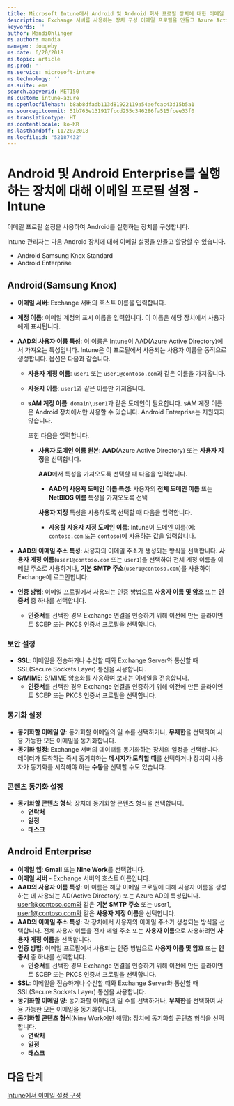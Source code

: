 ```yaml
---
title: Microsoft Intune에서 Android 및 Android 회사 프로필 장치에 대한 이메일 설정 - Azure | Microsoft Docs
description: Exchange 서버를 사용하는 장치 구성 이메일 프로필을 만들고 Azure Active Directory에서 특성을 검색합니다. 또한 SSL 또는 SMIME을 활성화하고, 인증서 또는 사용자 이름/암호를 인증하고, Microsoft Intune을 사용하여 Android 및 Android 회사 프로필 장치에서 이메일 및 일정을 동기화할 수 있습니다.
keywords: ''
author: MandiOhlinger
ms.author: mandia
manager: dougeby
ms.date: 6/20/2018
ms.topic: article
ms.prod: ''
ms.service: microsoft-intune
ms.technology: ''
ms.suite: ems
search.appverid: MET150
ms.custom: intune-azure
ms.openlocfilehash: b8ab8dfadb113d81922119a54aefcac43d15b5a1
ms.sourcegitcommit: 51b763e131917fccd255c346286fa515fcee33f0
ms.translationtype: HT
ms.contentlocale: ko-KR
ms.lasthandoff: 11/20/2018
ms.locfileid: "52187432"
---
```

# <a name="email-profile-settings-for-devices-running-android-and-android-enterprise---intune"></a>Android 및 Android Enterprise를 실행하는 장치에 대해 이메일 프로필 설정 - Intune

이메일 프로필 설정을 사용하여 Android를 실행하는 장치를 구성합니다.

Intune 관리자는 다음 Android 장치에 대해 이메일 설정을 만들고 할당할 수 있습니다.

- Android Samsung Knox Standard
- Android Enterprise

## <a name="android-samsung-knox"></a>Android(Samsung Knox)

- **이메일 서버**: Exchange 서버의 호스트 이름을 입력합니다.
- **계정 이름**: 이메일 계정의 표시 이름을 입력합니다. 이 이름은 해당 장치에서 사용자에게 표시됩니다.
- **AAD의 사용자 이름 특성**: 이 이름은 Intune이 AAD(Azure Active Directory)에서 가져오는 특성입니다. Intune은 이 프로필에서 사용되는 사용자 이름을 동적으로 생성합니다. 옵션은 다음과 같습니다.
  - **사용자 계정 이름**: `user1` 또는 `user1@contoso.com`과 같은 이름을 가져옵니다.
  - **사용자 이름**: `user1`과 같은 이름만 가져옵니다.
  - **sAM 계정 이름**: `domain\user1`과 같은 도메인이 필요합니다. sAM 계정 이름은 Android 장치에서만 사용할 수 있습니다. Android Enterprise는 지원되지 않습니다.

    또한 다음을 입력합니다.  
    - **사용자 도메인 이름 원본**: **AAD**(Azure Active Directory) 또는 **사용자 지정**을 선택합니다.

      **AAD**에서 특성을 가져오도록 선택할 때 다음을 입력합니다.
      - **AAD의 사용자 도메인 이름 특성**: 사용자의 **전체 도메인 이름** 또는 **NetBIOS 이름** 특성을 가져오도록 선택

      **사용자 지정** 특성을 사용하도록 선택할 때 다음을 입력합니다.
      - **사용할 사용자 지정 도메인 이름**: Intune이 도메인 이름(예: `contoso.com` 또는 `contoso`)에 사용하는 값을 입력합니다.

- **AAD의 이메일 주소 특성**: 사용자의 이메일 주소가 생성되는 방식을 선택합니다. **사용자 계정 이름**(`user1@contoso.com` 또는 `user1`)을 선택하여 전체 계정 이름을 이메일 주소로 사용하거나, **기본 SMTP 주소**(`user1@contoso.com`)를 사용하여 Exchange에 로그인합니다.

- **인증 방법**: 이메일 프로필에서 사용되는 인증 방법으로 **사용자 이름 및 암호** 또는 **인증서** 중 하나를 선택합니다.
  - **인증서**를 선택한 경우 Exchange 연결을 인증하기 위해 이전에 만든 클라이언트 SCEP 또는 PKCS 인증서 프로필을 선택합니다.

### <a name="security-settings"></a>보안 설정

- **SSL**: 이메일을 전송하거나 수신할 때와 Exchange Server와 통신할 때 SSL(Secure Sockets Layer) 통신을 사용합니다.
- **S/MIME**: S/MIME 암호화를 사용하여 보내는 이메일을 전송합니다.
  - **인증서**를 선택한 경우 Exchange 연결을 인증하기 위해 이전에 만든 클라이언트 SCEP 또는 PKCS 인증서 프로필을 선택합니다.

### <a name="synchronization-settings"></a>동기화 설정

- **동기화할 이메일 양**: 동기화할 이메일의 일 수를 선택하거나, **무제한**을 선택하여 사용 가능한 모든 이메일을 동기화합니다.
- **동기화 일정**: Exchange 서버의 데이터를 동기화하는 장치의 일정을 선택합니다. 데이터가 도착하는 즉시 동기화하는 **메시지가 도착할 때**를 선택하거나 장치의 사용자가 동기화를 시작해야 하는 **수동**을 선택할 수도 있습니다.

### <a name="content-sync-settings"></a>콘텐츠 동기화 설정

- **동기화할 콘텐츠 형식**: 장치에 동기화할 콘텐츠 형식을 선택합니다.
  - **연락처**
  - **일정**
  - **태스크**

## <a name="android-enterprise"></a>Android Enterprise

- **이메일 앱**: **Gmail** 또는 **Nine Work**를 선택합니다.
- **이메일 서버** - Exchange 서버의 호스트 이름입니다.
- **AAD의 사용자 이름 특성**: 이 이름은 해당 이메일 프로필에 대해 사용자 이름을 생성하는 데 사용되는 AD(Active Directory) 또는 Azure AD의 특성입니다. user1@contoso.com와 같은 **기본 SMTP 주소** 또는 user1, user1@contoso.com와 같은 **사용자 계정 이름**을 선택합니다.
- **AAD의 이메일 주소 특성**: 각 장치에서 사용자의 이메일 주소가 생성되는 방식을 선택합니다. 전체 사용자 이름을 전자 메일 주소 또는 **사용자 이름**으로 사용하려면 **사용자 계정 이름**을 선택합니다.
- **인증 방법**: 이메일 프로필에서 사용되는 인증 방법으로 **사용자 이름 및 암호** 또는 **인증서** 중 하나를 선택합니다.
  - **인증서**를 선택한 경우 Exchange 연결을 인증하기 위해 이전에 만든 클라이언트 SCEP 또는 PKCS 인증서 프로필을 선택합니다.
- **SSL**: 이메일을 전송하거나 수신할 때와 Exchange Server와 통신할 때 SSL(Secure Sockets Layer) 통신을 사용합니다.
- **동기화할 이메일 양**: 동기화할 이메일의 일 수를 선택하거나, **무제한**을 선택하여 사용 가능한 모든 이메일을 동기화합니다.
- **동기화할 콘텐츠 형식**(Nine Work에만 해당): 장치에 동기화할 콘텐츠 형식을 선택합니다.
  - **연락처**
  - **일정**
  - **태스크**

## <a name="next-steps"></a>다음 단계
[Intune에서 이메일 설정 구성](email-settings-configure.md)
